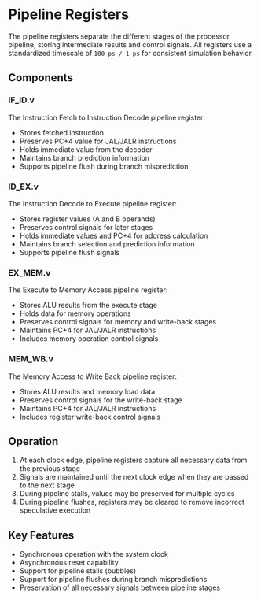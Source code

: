 # Pipeline Registers

The pipeline registers separate the different stages of the processor pipeline, storing intermediate results and control signals. All registers use a standardized timescale of `100 ps / 1 ps` for consistent simulation behavior.

## Components

### IF_ID.v

The Instruction Fetch to Instruction Decode pipeline register:
- Stores fetched instruction
- Preserves PC+4 value for JAL/JALR instructions
- Holds immediate value from the decoder
- Maintains branch prediction information
- Supports pipeline flush during branch misprediction

### ID_EX.v

The Instruction Decode to Execute pipeline register:
- Stores register values (A and B operands)
- Preserves control signals for later stages
- Holds immediate values and PC+4 for address calculation
- Maintains branch selection and prediction information
- Supports pipeline flush signals

### EX_MEM.v

The Execute to Memory Access pipeline register:
- Stores ALU results from the execute stage
- Holds data for memory operations
- Preserves control signals for memory and write-back stages
- Maintains PC+4 for JAL/JALR instructions
- Includes memory operation control signals

### MEM_WB.v

The Memory Access to Write Back pipeline register:
- Stores ALU results and memory load data
- Preserves control signals for the write-back stage
- Maintains PC+4 for JAL/JALR instructions
- Includes register write-back control signals

## Operation

1. At each clock edge, pipeline registers capture all necessary data from the previous stage
2. Signals are maintained until the next clock edge when they are passed to the next stage
3. During pipeline stalls, values may be preserved for multiple cycles
4. During pipeline flushes, registers may be cleared to remove incorrect speculative execution

## Key Features

- Synchronous operation with the system clock
- Asynchronous reset capability
- Support for pipeline stalls (bubbles)
- Support for pipeline flushes during branch mispredictions
- Preservation of all necessary signals between pipeline stages
